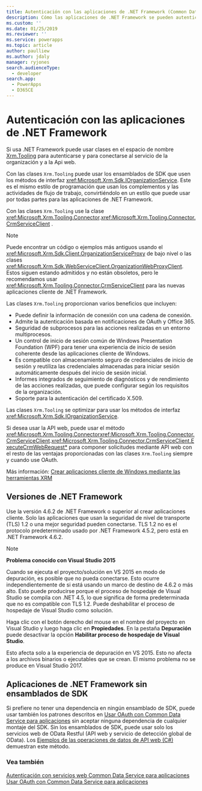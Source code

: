 ```yaml
---
title: Autenticación con las aplicaciones de .NET Framework (Common Data Service para aplicaciones) | Microsoft Docs
description: Cómo las aplicaciones de .NET Framework se pueden autenticar en Common Data Service para aplicaciones
ms.custom: ''
ms.date: 01/25/2019
ms.reviewer: ''
ms.service: powerapps
ms.topic: article
author: paulliew
ms.author: jdaly
manager: ryjones
search.audienceType:
  - developer
search.app:
  - PowerApps
  - D365CE
---
```


# <a name="authentication-with-net-framework-applications"></a>Autenticación con las aplicaciones de .NET Framework

Si usa .NET Framework puede usar clases en el espacio de nombre [Xrm.Tooling](/dotnet/api/?view=dynamics-xrmtooling-ce-9) para autenticarse y para conectarse al servicio de la organización y a la Api web.

Con las clases `Xrm.Tooling` puede usar los ensamblados de SDK que usen los métodos de interfaz <xref:Microsoft.Xrm.Sdk.IOrganizationService>. Este es el mismo estilo de programación que usan los complementos y las actividades de flujo de trabajo, convirtiéndolo en un estilo que puede usar por todas partes para las aplicaciones de .NET Framework.

Con las clases `Xrm.Tooling` use la clase <xref:Microsoft.Xrm.Tooling.Connector>.<xref:Microsoft.Xrm.Tooling.Connector.CrmServiceClient> .

> [!NOTE]
> Puede encontrar un código o ejemplos más antiguos usando el <xref:Microsoft.Xrm.Sdk.Client.OrganizationServiceProxy> de bajo nivel o las clases <xref:Microsoft.Xrm.Sdk.WebServiceClient.OrganizationWebProxyClient>. Estos siguen estando admitidos y no están obsoletos, pero le recomendamos usar <xref:Microsoft.Xrm.Tooling.Connector.CrmServiceClient> para las nuevas aplicaciones cliente de .NET Framework.

Las clases `Xrm.Tooling` proporcionan varios beneficios que incluyen:
- Puede definir la información de conexión con una cadena de conexión.
- Admite la autenticación basada en notificaciones de OAuth y Office 365.
- Seguridad de subprocesos para las acciones realizadas en un entorno multiprocesos. 
- Un control de inicio de sesión común de Windows Presentation Foundation (WPF) para tener una experiencia de inicio de sesión coherente desde las aplicaciones cliente de Windows.
- Es compatible con almacenamiento seguro de credenciales de inicio de sesión y reutiliza las credenciales almacenadas para iniciar sesión automáticamente después del inicio de sesión inicial.
- Informes integrados de seguimiento de diagnósticos y de rendimiento de las acciones realizadas, que puede configurar según los requisitos de la organización.
- Soporte para la autenticación del certificado X.509.

Las clases `Xrm.Tooling` se optimizar para usar los métodos de interfaz <xref:Microsoft.Xrm.Sdk.IOrganizationService>. 

Si desea usar la API web, puede usar el método  <xref:Microsoft.Xrm.Tooling.Connector><xref:Microsoft.Xrm.Tooling.Connector.CrmServiceClient>.<xref:Microsoft.Xrm.Tooling.Connector.CrmServiceClient.ExecuteCrmWebRequest*> para componer solicitudes mediante API web con el resto de las ventajas proporcionadas con las clases `Xrm.Tooling` siempre y cuando use OAuth.

Más información: [Crear aplicaciones cliente de Windows mediante las herramientas XRM](xrm-tooling/build-windows-client-applications-xrm-tools.md)


## <a name="net-framework-versions"></a>Versiones de .NET Framework

Use la versión 4.6.2 de .NET Framework o superior al crear aplicaciones cliente. Solo las aplicaciones que usan la seguridad de nivel de transporte (TLS) 1.2 o una mejor seguridad pueden conectarse. TLS 1.2 no es el protocolo predeterminado usado por .NET Framework 4.5.2, pero está en .NET Framework 4.6.2.

> [!NOTE]
> **Problema conocido con Visual Studio 2015**
> 
> Cuando se ejecuta el proyecto/solución en VS 2015 en modo de depuración, es posible que no pueda conectarse. Esto ocurre independientemente de si está usando un marco de destino de 4.6.2 o más alto. Esto puede producirse porque el proceso de hospedaje de Visual Studio se compila con .NET 4.5, lo que significa de forma predeterminada que no es compatible con TLS 1.2. Puede deshabilitar el proceso de hospedaje de Visual Studio como solución. 
>
> Haga clic con el botón derecho del mouse en el nombre del proyecto en Visual Studio y luego haga clic en **Propiedades**. En la pestaña **Depuración** puede desactivar la opción **Habilitar proceso de hospedaje de Visual Studio**. 
>
> Esto afecta solo a la experiencia de depuración en VS 2015. Esto no afecta a los archivos binarios o ejecutables que se crean. El mismo problema no se produce en Visual Studio 2017.

## <a name="net-framework-applications-without-sdk-assemblies"></a>Aplicaciones de .NET Framework sin ensamblados de SDK

Si prefiere no tener una dependencia en ningún ensamblado de SDK, puede usar también los patrones descritos en [Usar OAuth con Common Data Service para aplicaciones](authenticate-oauth.md) sin aceptar ninguna dependencia de cualquier montaje del SDK. Sin los ensamblados de SDK, puede usar solo los servicios web de OData Restful (API web y servicio de detección global de OData). Los [Ejemplos de las operaciones de datos de API web (C#)](webapi/web-api-samples-csharp.md) demuestran este método.

### <a name="see-also"></a>Vea también

[Autenticación con servicios web Common Data Service para aplicaciones](authentication.md)<br />
[Usar OAuth con Common Data Service para aplicaciones](authenticate-oauth.md)

